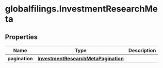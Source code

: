 # globalfilings.InvestmentResearchMeta

## Properties

Name | Type | Description | Notes
------------ | ------------- | ------------- | -------------
**pagination** | [**InvestmentResearchMetaPagination**](InvestmentResearchMetaPagination.md) |  | [optional] 


